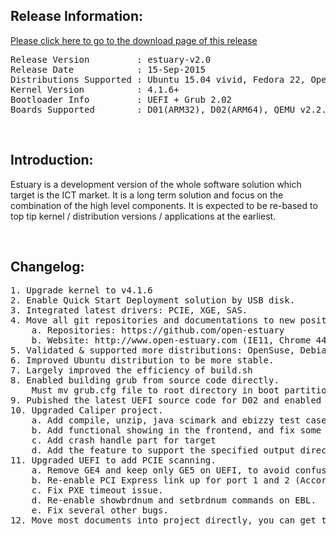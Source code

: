 <h2><strong>Release Information:</strong></h2>
<a href="http://open-estuary.com/estuary-download" target="_blank">Please click here to go to the download page of this release</a>
<pre>Release Version         : estuary-v2.0
Release Date            : 15-Sep-2015
Distributions Supported : Ubuntu 15.04 vivid, Fedora 22, OpenSuse Trumbleweed, Debian 8.2 Jessie
Kernel Version          : 4.1.6+
Bootloader Info         : UEFI + Grub 2.02
Boards Supported        : D01(ARM32), D02(ARM64), QEMU v2.2.0(VM on X86)</pre>
&nbsp;
<h2><strong>Introduction:</strong></h2>
Estuary is a development version of the whole software solution which target is the ICT market. It is a long term solution and focus on the combination of the high level components. It is expected to be re-based to top tip kernel / distribution versions / applications at the earliest.

&nbsp;
<h2>Changelog:</h2>
<pre>1. Upgrade kernel to v4.1.6
2. Enable Quick Start Deployment solution by USB disk.
3. Integrated latest drivers: PCIE, XGE, SAS.
4. Move all git repositories and documentations to new position.
    a. Repositories: https://github.com/open-estuary
    b. Website: http://www.open-estuary.com (IE11, Chrome 44, Firefox 40 are recommended.)
5. Validated &amp; supported more distributions: OpenSuse, Debian.
6. Improved Ubuntu distribution to be more stable.
7. Largely improved the efficiency of build.sh 
8. Enabled building grub from source code directly.
    Must mv grub.cfg file to root directory in boot partition on SATA.
9. Pubished the latest UEFI source code for D02 and enabled building UEFI from source code directly.
10. Upgraded Caliper project.
    a. Add compile, unzip, java scimark and ebizzy test cases.
    b. Add functional showing in the frontend, and fix some bugs
    c. Add crash handle part for target
    d. Add the feature to support the specified output directory and specified config files
11. Upgraded UEFI to add PCIE scanning.
    a. Remove GE4 and keep only GE5 on UEFI, to avoid confusion with 2 NICs.
    b. Re-enable PCI Express link up for port 1 and 2 (According to PCI Express slots on the board).
    c. Fix PXE timeout issue.
    d. Re-enable showbrdnum and setbrdnum commands on EBL.
    e. Fix several other bugs.
12. Move most documents into project directly, you can get them in build/&lt;platform&gt;/doc directory.</pre>
